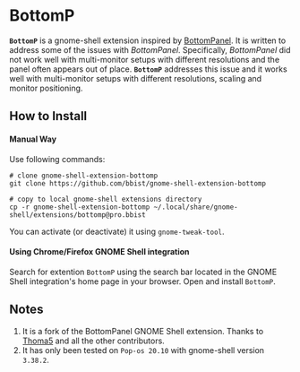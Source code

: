 # BottomP

**`BottomP`** is a gnome-shell extension inspired by [BottomPanel](https://github.com/Thoma5/gnome-shell-extension-bottompanel). It is written to address some of the issues with *BottomPanel*. Specifically, *BottomPanel* did not work well with multi-monitor setups with different resolutions and the panel often appears out of place. **`BottomP`** addresses this issue and it works well with multi-monitor setups with different resolutions, scaling and monitor positioning.

## How to Install

#### Manual Way

Use following commands:
```shell script
# clone gnome-shell-extension-bottomp
git clone https://github.com/bbist/gnome-shell-extension-bottomp

# copy to local gnome-shell extensions directory
cp -r gnome-shell-extension-bottomp ~/.local/share/gnome-shell/extensions/bottomp@pro.bbist
```

You can activate (or deactivate) it using `gnome-tweak-tool`.

#### Using Chrome/Firefox GNOME Shell integration
Search for extention `BottomP` using the search bar located in the GNOME Shell integration's home page in your browser. Open and install `BottomP`.

## Notes
1. It is a fork of the BottomPanel GNOME Shell extension. Thanks to [Thoma5](https://github.com/Thoma5) and all the other contributors.
2. It has only been tested on `Pop-os 20.10` with gnome-shell version `3.38.2`.